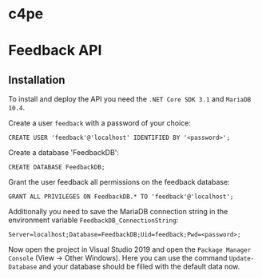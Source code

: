 # c4pe

# Feedback API

## Installation

To install and deploy the API you need the `.NET Core SDK 3.1` and `MariaDB 10.4`.

Create a user `feedback` with a password of your choice:

`CREATE USER 'feedback'@'localhost' IDENTIFIED BY '<password>';`

Create a database 'FeedbackDB':

`CREATE DATABASE FeedbackDB;`

Grant the user feedback all permissions on the feedback database:

`GRANT ALL PRIVILEGES ON FeedbackDB.* TO 'feedback'@'localhost';`

Additionally you need to save the MariaDB connection string in the environment variable `FeedbackDB_ConnectionString`:

`Server=localhost;Database=FeedbackDB;Uid=feedback;Pwd=<password>;`

Now open the project in Visual Studio 2019 and open the `Package Manager Console` (View -> Other Windows). 
Here you can use the command `Update-Database` and your database should be filled with the default data now.

